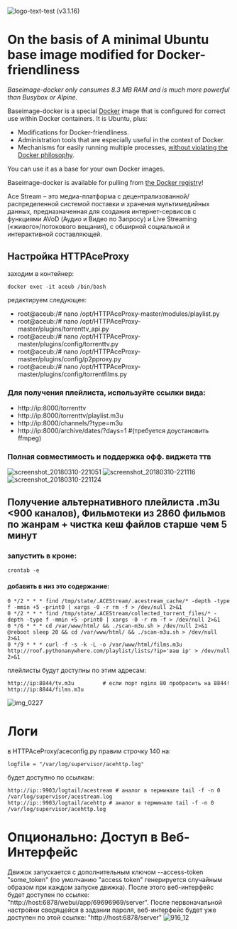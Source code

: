 ![logo-text-test](https://user-images.githubusercontent.com/24189833/36645710-3deca456-1a6d-11e8-8bf0-84f078703d8d.png) (v3.1.16) 
# On the basis of A minimal Ubuntu base image modified for Docker-friendliness

_Baseimage-docker only consumes 8.3 MB RAM and is much more powerful than Busybox or Alpine._

Baseimage-docker is a special [Docker](https://www.docker.com) image that is configured for correct use within Docker containers. It is Ubuntu, plus:

 * Modifications for Docker-friendliness.
 * Administration tools that are especially useful in the context of Docker.
 * Mechanisms for easily running multiple processes, [without violating the Docker philosophy](#docker_single_process).

You can use it as a base for your own Docker images.

Baseimage-docker is available for pulling from [the Docker registry](https://registry.hub.docker.com/u/phusion/baseimage/)!

Ace Stream – это медиа-платформа с децентрализованной/распределенной системой поставки и хранения мультимедийных данных, предназначенная для создания интернет-сервисов с функциями AVoD (Аудио и Видео по Запросу) и Live Streaming («живого»/потокового вещания), с обширной социальной и интерактивной составляющей.
## Настройка HTTPAceProxy 
заходим в контейнер:
```
docker exec -it aceub /bin/bash
```
редактируем следующее:

* root@aceub:/# nano /opt/HTTPAceProxy-master/modules/playlist.py
* root@aceub:/# nano /opt/HTTPAceProxy-master/plugins/torrenttv_api.py
* root@aceub:/# nano /opt/HTTPAceProxy-master/plugins/config/torrenttv.py
* root@aceub:/# nano /opt/HTTPAceProxy-master/plugins/config/p2pproxy.py
* root@aceub:/# nano /opt/HTTPAceProxy-master/plugins/config/torrentfilms.py

### Для получения плейлиста, используйте ссылки вида:

* http://ip:8000/torrenttv
* http://ip:8000/torrenttv/playlist.m3u
* http://ip:8000/channels/?type=m3u
* http://ip:8000/archive/dates/?days=1 #(требуется доустановить ffmpeg)

### Полная совместимость и поддержка офф. виджета ттв
![screenshot_20180310-221051](https://user-images.githubusercontent.com/24189833/37247828-fb1ffc72-24c1-11e8-9225-fe2d93954b2f.png)
![screenshot_20180310-221116](https://user-images.githubusercontent.com/24189833/37247829-fb38e020-24c1-11e8-9027-554f04bc9145.png)
![screenshot_20180310-221124](https://user-images.githubusercontent.com/24189833/37247830-fb5205e6-24c1-11e8-8568-bdfccd109671.png)
## Получение альтернативного плейлиста .m3u <900 каналов), Фильмотеки из 2860 фильмов по жанрам + чистка кеш файлов старше чем 5 минут

### запустить в кроне:
```
crontab -e
```

#### добавить в низ это содержание:
```
0 */2 * * * find /tmp/state/.ACEStream/.acestream_cache/* -depth -type f -mmin +5 -print0 | xargs -0 -r rm -f > /dev/null 2>&1
0 */2 * * * find /tmp/state/.ACEStream/collected_torrent_files/* -depth -type f -mmin +5 -print0 | xargs -0 -r rm -f > /dev/null 2>&1
0 */6 * * * cd /var/www/html/ && ./scan-m3u.sh > /dev/null 2>&1
@reboot sleep 20 && cd /var/www/html/ && ./scan-m3u.sh > /dev/null 2>&1
0 */9 * * * curl -f -s -k -L -o /var/www/html/films.m3u http://roof.pythonanywhere.com/playlist/lists/?ip='ваш ip' > /dev/null 2>&1

```

плейлисты будут доступны по этим адресам:
```
http://ip:8844/tv.m3u         # если порт nginx 80 пробросить на 8844!
http://ip:8844/films.m3u
```
![img_0227](https://user-images.githubusercontent.com/24189833/38192537-ab2c6094-366d-11e8-8434-ac44922a1d11.JPG)

# Логи

в HTTPAceProxy/aceconfig.py правим строчку 140 на:
```
logfile = "/var/log/supervisor/acehttp.log"
```
будет доступно по ссылкам:

```
http://ip::9903/logtail/acestream # аналог в терминале tail -f -n 0 /var/log/supervisor/acestream.log
http://ip::9903/logtail/acehttp # аналог в терминале tail -f -n 0 /var/log/supervisor/acehttp.log
```
# Опционально: Доступ в Веб-Интерфейс
Движок запускается с дополнительным ключом --access-token "some_token" (по умолчанию "access token" генерируется случайным образом при каждом запуске движка).
После этого веб-интерфейс будет доступен по ссылке: "http://host:6878/webui/app/69696969/server". После первоначальной настройки сводящейся в задании пароля, веб-интерфейс будет уже доступен по этой ссылке: "http://host:6878/server"
![916_12](https://user-images.githubusercontent.com/24189833/36639742-7690df16-1a13-11e8-8a34-fc2d6b7a4200.png)
